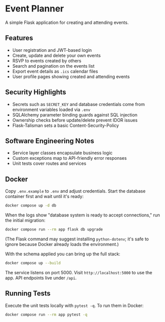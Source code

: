 # Event Planner

A simple Flask application for creating and attending events.

## Features

- User registration and JWT-based login
- Create, update and delete your own events
- RSVP to events created by others
- Search and pagination on the events list
- Export event details as `.ics` calendar files
- User profile pages showing created and attending events

## Security Highlights

- Secrets such as `SECRET_KEY` and database credentials come from environment
  variables loaded via `.env`
- SQLAlchemy parameter binding guards against SQL injection
- Ownership checks before update/delete prevent IDOR issues
- Flask-Talisman sets a basic Content-Security-Policy

## Software Engineering Notes

- Service layer classes encapsulate business logic
- Custom exceptions map to API-friendly error responses
- Unit tests cover routes and services

## Docker

Copy `.env.example` to `.env` and adjust credentials. Start the database container first and wait until it's ready:

```bash
docker compose up -d db
```

When the logs show "database system is ready to accept connections," run the initial migration:

```bash
docker compose run --rm app flask db upgrade
```

(The Flask command may suggest installing `python-dotenv`; it's safe to ignore because Docker already loads the environment.)

With the schema applied you can bring up the full stack:

```bash
docker compose up --build
```

The service listens on port 5000. Visit `http://localhost:5000` to use the app.
API endpoints live under `/api`.

## Running Tests

Execute the unit tests locally with `pytest -q`. To run them in Docker:

```bash
docker compose run --rm app pytest -q
```
